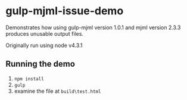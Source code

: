 # gulp-mjml-issue-demo

Demonstrates how using gulp-mjml version 1.0.1 and mjml version 2.3.3 produces unusable output files.

Originally run using node v4.3.1

## Running the demo

1. `npm install`
2. `gulp`
3. examine the file at `build\test.html` 